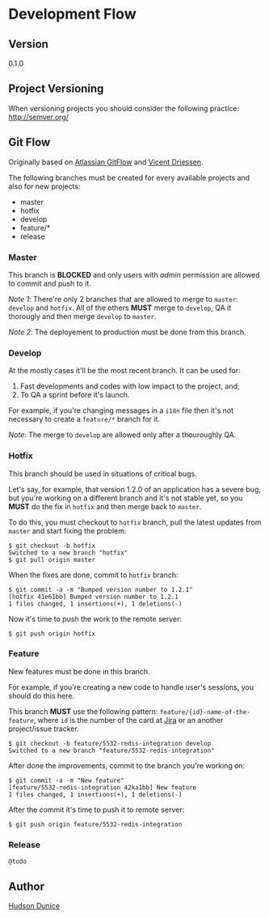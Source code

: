 # Development Flow

## Version
0.1.0

## Project Versioning
When versioning projects you should consider the following practice:
http://semver.org/

## Git Flow
Originally based on [Atlassian GitFlow](https://www.atlassian.com/git/tutorials/comparing-workflows/gitflow-workflow) and [Vicent Driessen](https://github.com/nvie).

The following branches must be created for every available projects and also for new projects:
* master
* hotfix
* develop
* feature/*
* release

### Master
This branch is **BLOCKED** and only users with *admin* permission are allowed to commit and push to it. 

*Note 1*: There're only 2 branches that are allowed to merge to `master`: `develop` and `hotfix`. All of the others **MUST** merge to `develop`, QA it thorougly and then merge `develop` to `master`.

*Note 2*: The deployement to production must be done from this branch.

### Develop
At the mostly cases it'll be the most recent branch. It can be used for:

1. Fast developments and codes with low impact to the project, and;
2. To QA a sprint before it's launch.

For example, if you're changing messages in a `i18n` file then it's not necessary to create a `feature/*` branch for it.

*Note*: The merge to `develop` are allowed only after a thouroughly QA.

### Hotfix
This branch should be used in situations of critical bugs.

Let's say, for example, that version 1.2.0 of an application has a severe bug, but you're working on a different branch and it's not stable yet, so you **MUST** do the fix in `hotfix` and then merge back to `master`. 

To do this, you must checkout to `hotfix` branch, pull the latest updates from `master` and start fixing the problem:
```
$ git checkout -b hotfix
Switched to a new branch "hotfix"
$ git pull origin master
```
When the fixes are done, commit to `hotfix` branch:
```
$ git commit -a -m "Bumped version number to 1.2.1"
[hotfix 41e61bb] Bumped version number to 1.2.1
1 files changed, 1 insertions(+), 1 deletions(-)
```
Now it's time to push the work to the remote server:
```
$ git push origin hotfix
```

### Feature
New features must be done in this branch.

For example, if you're creating a new code to handle user's sessions, you should do this here.

This branch **MUST** use the following pattern: `feature/{id}-name-of-the-feature`, where `id` is the number of the card at [Jira](https://bizairlines.atlassian.net/) or an another project/issue tracker.

```
$ git checkout -b feature/5532-redis-integration develop
Switched to a new branch "feature/5532-redis-integration"
```
After done the improvements, commit to the branch you're working on:
```
$ git commit -a -m "New feature"
[feature/5532-redis-integration 42ka1bb] New feature
1 files changed, 1 insertions(+), 1 deletions(-)
```
After the commit it's time to push it to remote server:
```
$ git push origin feature/5532-redis-integration
```

### Release
`@todo`

## Author
[Hudson Dunice](https://github.com/dunice)
